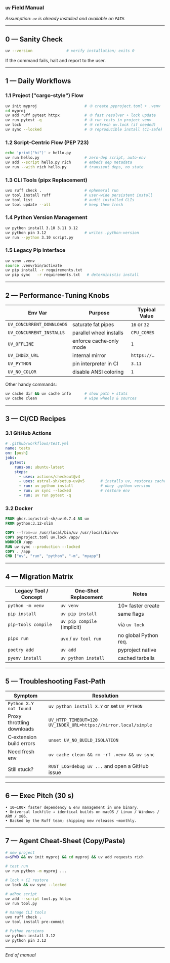 ### `uv` Field Manual

*Assumption: `uv` is already installed and available on `PATH`.*

---

## 0 — Sanity Check

```bash
uv --version               # verify installation; exits 0
```

If the command fails, halt and report to the user.

---

## 1 — Daily Workflows

### 1.1 Project ("cargo‑style") Flow

```bash
uv init myproj                     # ① create pyproject.toml + .venv
cd myproj
uv add ruff pytest httpx           # ② fast resolver + lock update
uv run pytest -q                   # ③ run tests in project venv
uv lock                            # ④ refresh uv.lock (if needed)
uv sync --locked                   # ⑤ reproducible install (CI‑safe)
```

### 1.2 Script‑Centric Flow (PEP 723)

```bash
echo 'print("hi")' > hello.py
uv run hello.py                    # zero‑dep script, auto‑env
uv add --script hello.py rich      # embeds dep metadata
uv run --with rich hello.py        # transient deps, no state
```

### 1.3 CLI Tools (pipx Replacement)

```bash
uvx ruff check .                   # ephemeral run
uv tool install ruff               # user‑wide persistent install
uv tool list                       # audit installed CLIs
uv tool update --all               # keep them fresh
```

### 1.4 Python Version Management

```bash
uv python install 3.10 3.11 3.12
uv python pin 3.12                 # writes .python-version
uv run --python 3.10 script.py
```

### 1.5 Legacy Pip Interface

```bash
uv venv .venv
source .venv/bin/activate
uv pip install -r requirements.txt
uv pip sync   -r requirements.txt   # deterministic install
```

---

## 2 — Performance‑Tuning Knobs

| Env Var                   | Purpose                 | Typical Value |
| ------------------------- | ----------------------- | ------------- |
| `UV_CONCURRENT_DOWNLOADS` | saturate fat pipes      | `16` or `32`  |
| `UV_CONCURRENT_INSTALLS`  | parallel wheel installs | `CPU_CORES`   |
| `UV_OFFLINE`              | enforce cache‑only mode | `1`           |
| `UV_INDEX_URL`            | internal mirror         | `https://…`   |
| `UV_PYTHON`               | pin interpreter in CI   | `3.11`        |
| `UV_NO_COLOR`             | disable ANSI coloring   | `1`           |

Other handy commands:

```bash
uv cache dir && uv cache info      # show path + stats
uv cache clean                     # wipe wheels & sources
```

---

## 3 — CI/CD Recipes

### 3.1 GitHub Actions

```yaml
# .github/workflows/test.yml
name: tests
on: [push]
jobs:
  pytest:
    runs-on: ubuntu-latest
    steps:
      - uses: actions/checkout@v4
      - uses: astral-sh/setup-uv@v5       # installs uv, restores cache
      - run: uv python install            # obey .python-version
      - run: uv sync --locked             # restore env
      - run: uv run pytest -q
```

### 3.2 Docker

```dockerfile
FROM ghcr.io/astral-sh/uv:0.7.4 AS uv
FROM python:3.12-slim

COPY --from=uv /usr/local/bin/uv /usr/local/bin/uv
COPY pyproject.toml uv.lock /app/
WORKDIR /app
RUN uv sync --production --locked
COPY . /app
CMD ["uv", "run", "python", "-m", "myapp"]
```

---

## 4 — Migration Matrix

| Legacy Tool / Concept | One‑Shot Replacement        | Notes                 |
| --------------------- | --------------------------- | --------------------- |
| `python -m venv`      | `uv venv`                   | 10× faster create     |
| `pip install`         | `uv pip install`            | same flags            |
| `pip-tools compile`   | `uv pip compile` (implicit) | via `uv lock`         |
| `pipx run`            | `uvx` / `uv tool run`       | no global Python req. |
| `poetry add`          | `uv add`                    | pyproject native      |
| `pyenv install`       | `uv python install`         | cached tarballs       |

---

## 5 — Troubleshooting Fast‑Path

| Symptom                    | Resolution                                                     |
| -------------------------- | -------------------------------------------------------------- |
| `Python X.Y not found`     | `uv python install X.Y` or set `UV_PYTHON`                     |
| Proxy throttling downloads | `UV_HTTP_TIMEOUT=120 UV_INDEX_URL=https://mirror.local/simple` |
| C‑extension build errors   | `unset UV_NO_BUILD_ISOLATION`                                  |
| Need fresh env             | `uv cache clean && rm -rf .venv && uv sync`                    |
| Still stuck?               | `RUST_LOG=debug uv ...` and open a GitHub issue                |

---

## 6 — Exec Pitch (30 s)

```text
• 10–100× faster dependency & env management in one binary.
• Universal lockfile ⇒ identical builds on macOS / Linux / Windows / ARM / x86.
• Backed by the Ruff team; shipping new releases ~monthly.
```

---

## 7 — Agent Cheat‑Sheet (Copy/Paste)

```bash
# new project
a=$PWD && uv init myproj && cd myproj && uv add requests rich

# test run
uv run python -m myproj ...

# lock + CI restore
uv lock && uv sync --locked

# adhoc script
uv add --script tool.py httpx
uv run tool.py

# manage CLI tools
uvx ruff check .
uv tool install pre-commit

# Python versions
uv python install 3.12
uv python pin 3.12
```

---

*End of manual*
